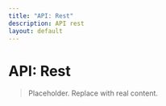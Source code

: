 ```yaml
---
title: "API: Rest"
description: API rest
layout: default
---
```

# API: Rest

> Placeholder. Replace with real content.
